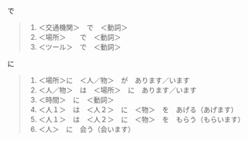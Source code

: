 で

> 1. ＜交通機関＞　で　＜動詞＞
> 2. ＜場所＞　　で　＜動詞＞
> 3. ＜ツール＞　で　＜動詞＞

に

> 1. ＜場所＞に　＜人／物＞　が　あります／います
> 2. ＜人／物＞　は　＜場所＞　に　あります／います
> 3. ＜時間＞　に　＜動詞＞
> 4. ＜人１＞　は　＜人２＞　に　＜物＞　を　あげる（あげます）
> 5. ＜人１＞　は　＜人２＞　に　＜物＞　を　もらう（もらいます）
> 6. ＜人＞　に　会う（会います）